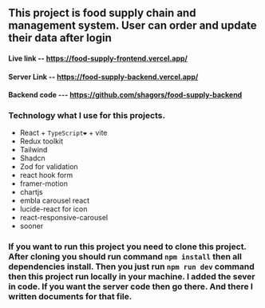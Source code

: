## This project is food supply chain and management system. User can order and update their data after login

#### Live link -- https://food-supply-frontend.vercel.app/

#### Server Link -- https://food-supply-backend.vercel.app/

#### Backend code --- https://github.com/shagors/food-supply-backend

### Technology what I use for this projects.

- React + `TypeScript❤️` + vite
- Redux toolkit
- Tailwind
- Shadcn
- Zod for validation
- react hook form
- framer-motion
- chartjs
- embla carousel react
- lucide-react for icon
- react-responsive-carousel
- sooner

### If you want to run this project you need to clone this project. After cloning you should run command `npm install` then all dependencies install. Then you just run `npm run dev` command then this project run locally in your machine. I added the sever in code. If you want the server code then go there. And there I written documents for that file.
